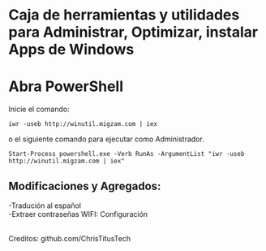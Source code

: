 # Caja de herramientas y utilidades para Administrar, Optimizar, instalar Apps de Windows


# Abra PowerShell
Inicie el comando:

```
iwr -useb http://winutil.migzam.com | iex
```
o el siguiente comando para ejecutar como Administrador. 
```
Start-Process powershell.exe -Verb RunAs -ArgumentList "iwr -useb http://winutil.migzam.com | iex"
```
## Modificaciones y Agregados:
-Tradución al español<br>
-Extraer contraseñas WIFI: Configuración


<br>Creditos: github.com/ChrisTitusTech




